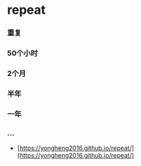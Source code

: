 # repeat

### 重复

### 50个小时

### 2个月

### 半年

### 一年

### ...

+ [https://yongheng2016.github.io/repeat/](https://yongheng2016.github.io/repeat/)

